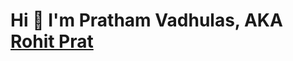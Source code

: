 # Hi 👋 I'm Pratham Vadhulas, AKA [Rohit Prat](https://www.instagram.com/rohit.prat/)

<!-- ![yosemite.jpg](yosemite.jpg) -->
